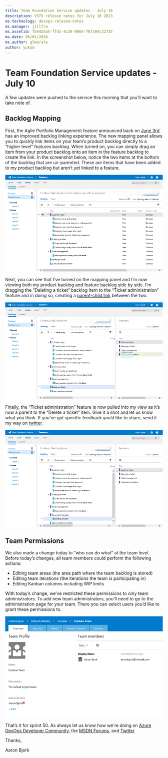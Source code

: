 ```yaml
---
title: Team Foundation Service updates - July 10
description: VSTS release notes for July 10 2013
ms.technology: devops-release-notes
ms.manager: jillfra
ms.assetid: fb442da5-ffd1-4c26-9864-78fa94c32735
ms.date: 06/01/2016
ms.author: glmorale
author: yukom
---
```


# Team Foundation Service updates - July 10

A few updates were pushed to the service this morning that you’ll want to take note of. 

## Backlog Mapping

First, the Agile Portfolio Management feature announced back on [June 3rd](jun-03-team-services.md) has an improved backlog linking experience. The new mapping panel allows you to quickly link items on your team’s product backlog directly to a “higher level” features backlog. When turned on, you can simply drag an item from your product backlog onto an item in the feature backlog to create the link.  In the screenshot below, notice the two items at the bottom of the backlog that are un-parented.  These are items that have been added to my product backlog but aren’t yet linked to a feature.

![Backlog with unmapped items](media/7_10_01.png)

Next, you can see that I’ve turned on the mapping panel and I’m now viewing both my product backlog and feature backlog side by side. I’m dragging the “Deleting a ticket” backlog item to the “Ticket administration” feature and in doing so, creating a [parent-child link](/previous-versions/dd286633(v=vs.120)) between the two.

![Dropping a backlog item on a feature in the mapping pane](media/7_10_02.png)

Finally, the “Ticket administration” feature is now pulled into my view as it’s now a parent to the “Delete a ticket” item.  Give it a shot and let us know what you think.  If you’ve got specific feedback you’d like to share, send it my way on [twitter](https://twitter.com/aaronbjork).

![The backlog item mapped to it's parent feature](media/7_10_03.png)

## Team Permissions

We also made a change today to “who can do what” at the team level. Before today’s changes, all team members could perform the following actions:

- Editing team areas (the area path where the team backlog is stored)
- Editing team iterations (the iterations the team is participating in)
- Editing Kanban columns including WIP limits

With today’s change, we’ve restricted these permissions to only team administrators. To add new team administrators, you’ll need to go to the administration page for your team. There you can select users you’d like to grant these permissions to.

![Team permissions](media/7_10_04.png)

That’s it for sprint 50. As always let us know how we're doing on [Azure DevOps Developer Community](https://developercommunity.visualstudio.com/spaces/21/index.html), the [MSDN Forums](https://social.msdn.microsoft.com/Forums/TFService/threads), and [Twitter](https://twitter.com/search?q=%23tfservice)

Thanks,

Aaron Bjork